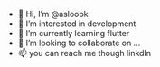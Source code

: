 - 👋 Hi, I’m @asloobk
- 👀 I’m interested in development
- 🌱 I’m currently learning flutter 
- 💞️ I’m looking to collaborate on ...
- 📫 you can reach me though linkdIn

<!---
asloobk/asloobk is a ✨ special ✨ repository because its `README.md` (this file) appears on your GitHub profile.
You can click the Preview link to take a look at your changes.
--->
